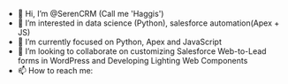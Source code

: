 - 👋 Hi, I’m @SerenCRM (Call me 'Haggis')
- 👀 I’m interested in data science (Python), salesforce automation(Apex + JS)
- 🌱 I’m currently focused on Python, Apex and JavaScript
- 💞️ I’m looking to collaborate on customizing Salesforce Web-to-Lead forms in  WordPress and Developing Lighting Web Components
- 📫 How to reach me: 

<!---
SerenCRM/SerenCRM is a ✨ special ✨ repository because its `README.md` (this file) appears on your GitHub profile.
You can click the Preview link to take a look at your changes.
--->
